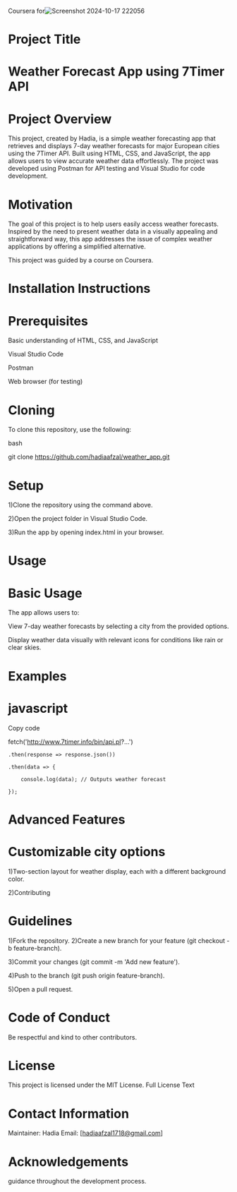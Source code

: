 Coursera for![Screenshot 2024-10-17 222056](https://github.com/user-attachments/assets/3c1ee16b-9bae-4697-8385-c45ddb41c768)

# Project Title
# Weather Forecast App using 7Timer API

# Project Overview
This project, created by Hadia, is a simple weather forecasting app that retrieves and displays 7-day weather forecasts for major European cities using the 7Timer API. Built using HTML, CSS, and JavaScript, the app allows users to view accurate weather data effortlessly. The project was developed using Postman for API testing and Visual Studio for code development.

# Motivation
The goal of this project is to help users easily access weather forecasts. Inspired by the need to present weather data in a visually appealing and straightforward way, this app addresses the issue of complex weather applications by offering a simplified alternative.

This project was guided by a course on Coursera.

# Installation Instructions
# Prerequisites
Basic understanding of HTML, CSS, and JavaScript

Visual Studio Code

Postman

Web browser (for testing)

# Cloning

To clone this repository, use the following:

bash

 git clone https://github.com/hadiaafzal/weather_app.git
# Setup
1)Clone the repository using the command above.

2)Open the project folder in Visual Studio Code.

3)Run the app by opening index.html in your browser.
# Usage
# Basic Usage
The app allows users to:

View 7-day weather forecasts by selecting a city from the provided options.

Display weather data visually with relevant icons for conditions like rain or clear skies.

# Examples

# javascript
Copy code

fetch('http://www.7timer.info/bin/api.pl?...')

    .then(response => response.json())
    
    .then(data => {
    
        console.log(data); // Outputs weather forecast
        
    });
    
# Advanced Features

# Customizable city options
1)Two-section layout for weather display, each with a different background color.

2)Contributing

# Guidelines

1)Fork the repository.
2)Create a new branch for your feature (git checkout -b feature-branch).

3)Commit your changes (git commit -m 'Add new feature').

4)Push to the branch (git push origin feature-branch).

5)Open a pull request.

# Code of Conduct
Be respectful and kind to other contributors.

# License
This project is licensed under the MIT License.
Full License Text

# Contact Information
Maintainer: Hadia
Email: [hadiaafzal1718@gmail.com]

# Acknowledgements
 guidance throughout the development process.
